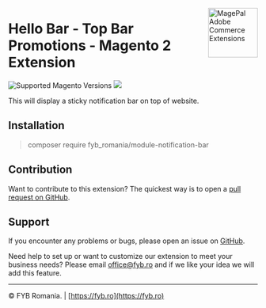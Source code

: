 <a href="https://fyb.ro/" title="Magento2 Custom Developer" ><img src="http://fyb.ro/wp-content/uploads/2022/01/fyb-logo-retina-white.png" width="100" align="right" alt="MagePal Adobe Commerce Extensions" /></a>

# Hello Bar - Top Bar Promotions - Magento 2 Extension
<img src="https://img.shields.io/badge/magento-2.4-brightgreen.svg?logo=magento&longCache=true" alt="Supported Magento Versions" />
<a href="https://opensource.org/licenses/OSL-3.0" target="_blank"><img src="https://img.shields.io/badge/License-OSL%203.0-blue.svg" /></a>

This will display a sticky notification bar on top of website.

## Installation

> composer require fyb_romania/module-notification-bar

Contribution
---
Want to contribute to this extension? The quickest way is to open a [pull request on GitHub](https://help.github.com/articles/using-pull-requests).


Support
---
If you encounter any problems or bugs, please open an issue on [GitHub](https://github.com/FYBRomania/module-notification-bar/issues).

Need help to set up or want to customize our extension to meet your business needs? Please email office@fyb.ro and if we like your idea we will add this feature.

---
© FYB Romania. | [https://fyb.ro](https://fyb.ro)
